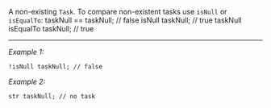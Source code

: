 A non-existing `Task`. To compare non-existent tasks use `isNull` or `isEqualTo`:
<sqf>taskNull == taskNull;			// false
isNull taskNull;				// true
taskNull isEqualTo taskNull;	// true</sqf>


---
*Example 1:*
```sqf
!isNull taskNull; // false
```

*Example 2:*
```sqf
str taskNull; // no task
```